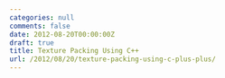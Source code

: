 ```yaml
---
categories: null
comments: false
date: 2012-08-20T00:00:00Z
draft: true
title: Texture Packing Using C++
url: /2012/08/20/texture-packing-using-c-plus-plus/
---
```

